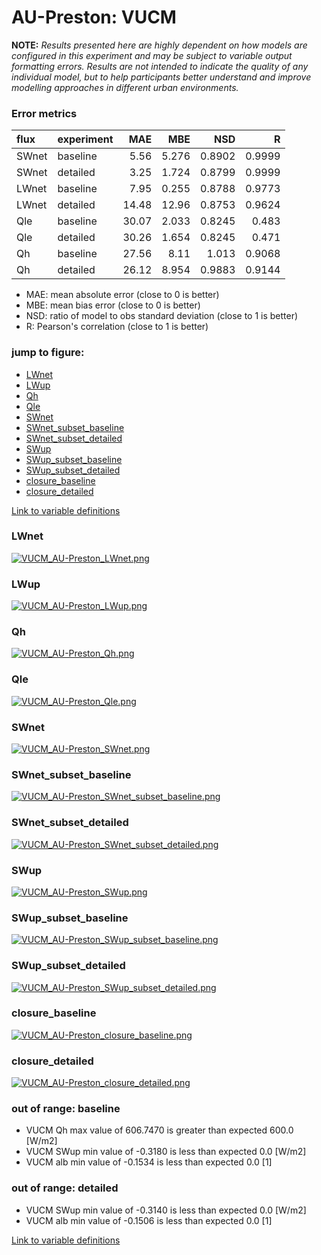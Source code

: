 # AU-Preston: VUCM

**NOTE:** *Results presented here are highly dependent on how models are configured in this experiment and may be subject to variable output formatting errors. Results are not intended to indicate the quality of any individual model, but to help participants better understand and improve modelling approaches in different urban environments.*

### Error metrics

| flux   | experiment   |   MAE |    MBE |    NSD |      R |
|:-------|:-------------|------:|-------:|-------:|-------:|
| SWnet  | baseline     |  5.56 |  5.276 | 0.8902 | 0.9999 |
| SWnet  | detailed     |  3.25 |  1.724 | 0.8799 | 0.9999 |
| LWnet  | baseline     |  7.95 |  0.255 | 0.8788 | 0.9773 |
| LWnet  | detailed     | 14.48 | 12.96  | 0.8753 | 0.9624 |
| Qle    | baseline     | 30.07 |  2.033 | 0.8245 | 0.483  |
| Qle    | detailed     | 30.26 |  1.654 | 0.8245 | 0.471  |
| Qh     | baseline     | 27.56 |  8.11  | 1.013  | 0.9068 |
| Qh     | detailed     | 26.12 |  8.954 | 0.9883 | 0.9144 |

 - MAE: mean absolute error (close to 0 is better)
 - MBE: mean bias error (close to 0 is better)
 - NSD: ratio of model to obs standard deviation (close to 1 is better)
 - R: Pearson's correlation (close to 1 is better)

### jump to figure:
 - [LWnet](#lwnet)
 - [LWup](#lwup)
 - [Qh](#qh)
 - [Qle](#qle)
 - [SWnet](#swnet)
 - [SWnet_subset_baseline](#swnet_subset_baseline)
 - [SWnet_subset_detailed](#swnet_subset_detailed)
 - [SWup](#swup)
 - [SWup_subset_baseline](#swup_subset_baseline)
 - [SWup_subset_detailed](#swup_subset_detailed)
 - [closure_baseline](#closure_baseline)
 - [closure_detailed](#closure_detailed)

[Link to variable definitions](variable_definitions.md)

### <a name="lwnet"></a>LWnet
[![VUCM_AU-Preston_LWnet.png](VUCM_AU-Preston_LWnet.png)](VUCM_AU-Preston_LWnet.png)

### <a name="lwup"></a>LWup
[![VUCM_AU-Preston_LWup.png](VUCM_AU-Preston_LWup.png)](VUCM_AU-Preston_LWup.png)

### <a name="qh"></a>Qh
[![VUCM_AU-Preston_Qh.png](VUCM_AU-Preston_Qh.png)](VUCM_AU-Preston_Qh.png)

### <a name="qle"></a>Qle
[![VUCM_AU-Preston_Qle.png](VUCM_AU-Preston_Qle.png)](VUCM_AU-Preston_Qle.png)

### <a name="swnet"></a>SWnet
[![VUCM_AU-Preston_SWnet.png](VUCM_AU-Preston_SWnet.png)](VUCM_AU-Preston_SWnet.png)

### <a name="swnet_subset_baseline"></a>SWnet_subset_baseline
[![VUCM_AU-Preston_SWnet_subset_baseline.png](VUCM_AU-Preston_SWnet_subset_baseline.png)](VUCM_AU-Preston_SWnet_subset_baseline.png)

### <a name="swnet_subset_detailed"></a>SWnet_subset_detailed
[![VUCM_AU-Preston_SWnet_subset_detailed.png](VUCM_AU-Preston_SWnet_subset_detailed.png)](VUCM_AU-Preston_SWnet_subset_detailed.png)

### <a name="swup"></a>SWup
[![VUCM_AU-Preston_SWup.png](VUCM_AU-Preston_SWup.png)](VUCM_AU-Preston_SWup.png)

### <a name="swup_subset_baseline"></a>SWup_subset_baseline
[![VUCM_AU-Preston_SWup_subset_baseline.png](VUCM_AU-Preston_SWup_subset_baseline.png)](VUCM_AU-Preston_SWup_subset_baseline.png)

### <a name="swup_subset_detailed"></a>SWup_subset_detailed
[![VUCM_AU-Preston_SWup_subset_detailed.png](VUCM_AU-Preston_SWup_subset_detailed.png)](VUCM_AU-Preston_SWup_subset_detailed.png)

### <a name="closure_baseline"></a>closure_baseline
[![VUCM_AU-Preston_closure_baseline.png](VUCM_AU-Preston_closure_baseline.png)](VUCM_AU-Preston_closure_baseline.png)

### <a name="closure_detailed"></a>closure_detailed
[![VUCM_AU-Preston_closure_detailed.png](VUCM_AU-Preston_closure_detailed.png)](VUCM_AU-Preston_closure_detailed.png)

### out of range: baseline

 - VUCM Qh max value of 606.7470 is greater than expected 600.0 [W/m2]
 - VUCM SWup min value of -0.3180 is less than expected 0.0 [W/m2]
 - VUCM alb min value of -0.1534 is less than expected 0.0 [1]

### out of range: detailed

 - VUCM SWup min value of -0.3140 is less than expected 0.0 [W/m2]
 - VUCM alb min value of -0.1506 is less than expected 0.0 [1]


[Link to variable definitions](variable_definitions.md)


